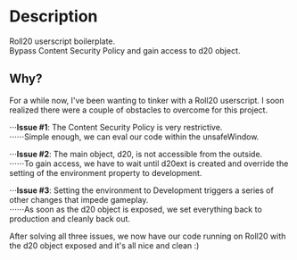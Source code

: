# Description
Roll20 userscript boilerplate.  
Bypass Content Security Policy and gain access to d20 object.

## Why?
For a while now, I've been wanting to tinker with a Roll20 userscript. I soon realized there were a couple of obstacles to overcome for this project. 

⋅⋅⋅**Issue #1**: The Content Security Policy is very restrictive.  
⋅⋅⋅⋅⋅⋅Simple enough, we can eval our code within the unsafeWindow. 

⋅⋅⋅**Issue #2**: The main object, d20, is not accessible from the outside.  
⋅⋅⋅⋅⋅⋅To gain access, we have to wait until d20ext is created and override the setting of the environment property to development.

⋅⋅⋅**Issue #3**: Setting the environment to Development triggers a series of other changes that impede gameplay.  
⋅⋅⋅⋅⋅⋅As soon as the d20 object is exposed, we set everything back to production and cleanly back out.

After solving all three issues, we now have our code running on Roll20 with the d20 object exposed and it's all nice and clean :)